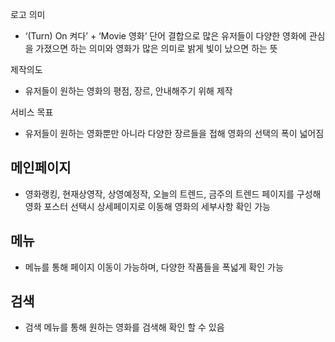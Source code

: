 로고 의미

- ‘(Turn) On 켜다’ + ‘Movie 영화’ 단어 결합으로 많은 유저들이 다양한 영화에 관심을 가졌으면 하는 의미와 영화가 많은 의미로 밝게 빛이 났으면 하는 뜻

제작의도

- 유저들이 원하는 영화의 평점, 장르, 안내해주기 위해 제작

서비스 목표

- 유저들이 원하는 영화뿐만 아니라 다양한 장르들을 접해 영화의 선택의 폭이 넓어짐

## 메인페이지

- 영화랭킹, 현재상영작, 상영예정작, 오늘의 트렌드, 금주의 트렌드 페이지를 구성해
  영화 포스터 선택시 상세페이지로 이동해 영화의 세부사항 확인 가능

## 메뉴

- 메뉴를 통해 페이지 이동이 가능하며, 다양한 작품들을 폭넓게 확인 가능

## 검색

- 검색 메뉴를 통해 원하는 영화를 검색해 확인 할 수 있음
